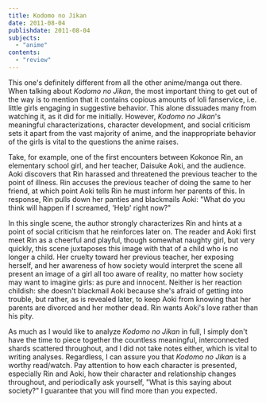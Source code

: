 ```yaml
---
title: Kodomo no Jikan
date: 2011-08-04
publishdate: 2011-08-04
subjects:
  - "anime"
contents:
  - "review"
---
```


This one's definitely different from all the other anime/manga out
there.  When talking about <i>Kodomo no Jikan</i>, the most important
thing to get out of the way is to mention that it contains copious
amounts of loli fanservice, i.e. little girls engaging in suggestive
behavior.  This alone dissuades many from watching it, as it did for me
initially.  However, <i>Kodomo no Jikan</i>'s meaningful
characterizations, character development, and social criticism sets it
apart from the vast majority of anime, and the inappropriate behavior of
the girls is vital to the questions the anime raises.

Take, for example, one of the first encounters between Kokonoe Rin, an
elementary school girl, and her teacher, Daisuke Aoki, and the audience.
Aoki discovers that Rin harassed and threatened the previous teacher to
the point of illness.  Rin accuses the previous teacher of doing the
same to her friend, at which point Aoki tells Rin he must inform her
parents of this.  In response, Rin pulls down her panties and blackmails
Aoki: "What do you think will happen if I screamed, 'Help' right now?"

In this single scene, the author strongly characterizes Rin and hints at
a point of social criticism that he reinforces later on.  The reader and
Aoki first meet Rin as a cheerful and playful, though somewhat naughty
girl, but very quickly, this scene juxtaposes this image with that of a
child who is no longer a child.  Her cruelty toward her previous
teacher, her exposing herself, and her awareness of how society would
interpret the scene all present an image of a girl all too aware of
reality, no matter how society may want to imagine girls: as pure and
innocent.  Neither is her reaction childish: she doesn't blackmail Aoki
because she's afraid of getting into trouble, but rather, as is revealed
later, to keep Aoki from knowing that her parents are divorced and her
mother dead.  Rin wants Aoki's love rather than his pity.

As much as I would like to analyze <i>Kodomo no Jikan</i> in full, I
simply don't have the time to piece together the countless meaningful,
interconnected shards scattered throughout, and I did not take notes
either, which is vital to writing analyses.  Regardless, I can assure
you that <i>Kodomo no Jikan</i> is a worthy read/watch.  Pay attention
to how each character is presented, especially Rin and Aoki, how their
character and relationship changes throughout, and periodically ask
yourself, "What is this saying about society?"  I guarantee that you
will find more than you expected.
